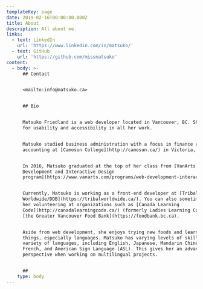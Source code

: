 ```yaml
---
templateKey: page
date: 2019-02-16T00:00:00.000Z
title: About
description: All about me.
links:
  - text: LinkedIn
    url: 'https://www.linkedin.com/in/matsuko/'
  - text: GitHub
    url: 'https://github.com/missmatsuko'
content:
  - body: >-
      ## Contact


      <mailto:info@matsuko.ca>


      ## Bio


      Matsuko Friedland is a web developer located in Vancouver, BC. She strives
      for usability and accessibility in all her work.


      Matsuko studied business administration with a focus in finance and
      accounting at [Camosun College](http://camosun.ca/) in Victoria, BC.


      In 2016, Matsuko graduated at the top of her class from [VanArts' Web
      Development and Interactive Design
      program](https://www.vanarts.com/programs/web-development-interactive-design/).


      Currently, Matsuko is working as a front-end developer at [Tribal
      Worldwide/DDB](https://tribalworldwide.ca/). You can also sometimes find
      her volunteering at organizations such as [Canada Learning
      Code](http://canadalearningcode.ca/) (formerly Ladies Learning Code) and
      [the Greater Vancouver Food Bank](https://foodbank.bc.ca).


      Aside from web development, she enjoys trying new foods and learning new
      things, especially languages. Matsuko has varying levels of skill in a
      variety of languages, including English, Japanese, Mandarin Chinese,
      French, and American Sign Language (ASL). This gives her an advantageous
      perspective when working on multilingual projects.


      ##
    type: body
---
```


